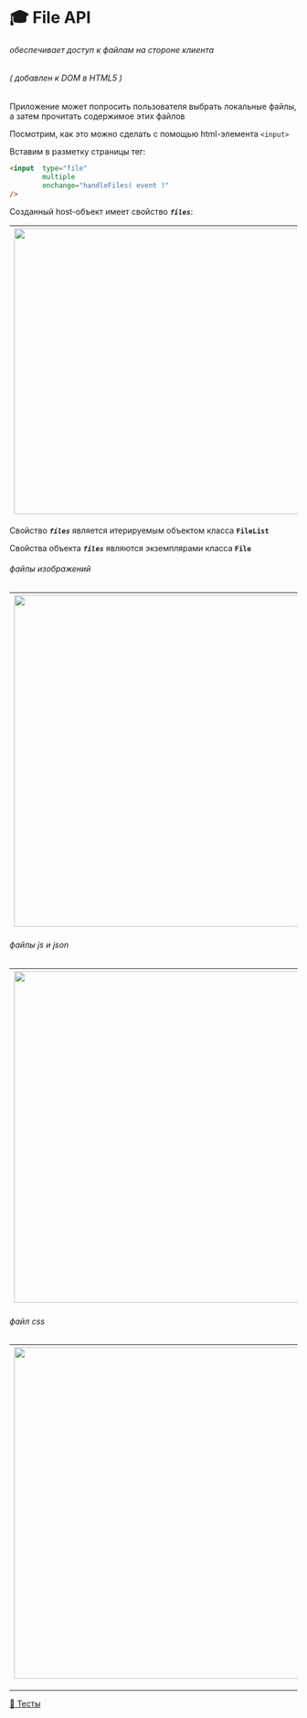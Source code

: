 # :mortar_board: File API

###### обеспечивает доступ к файлам на стороне клиента
###### ( добавлен к DOM в HTML5 )

Приложение может попросить пользователя выбрать локальные файлы, а затем прочитать содержимое этих файлов

Посмотрим, как это можно сделать с помощью html-элемента `<input>`

Вставим в разметку страницы тег:

```html
<input  type="file"
        multiple
        onchange="handleFiles( event )"
/>
```

Созданный host-объект имеет свойство  **_`files`_**:

| <img src="https://lh5.googleusercontent.com/0eiw34U9IMH0shTkHI9YSa4udFo-_PeVDV43oUHq08TR2pEe7BAqjfgZfctLgZP0w_IOOcxIuJr6dTOxkj6jtABPhClD9kQY8MUtEoy0zu6tan262Qa1PP54LqyiWmNdso0q7hpagPnEKhk" width="500"/> |
|-|

Свойство  **_`files`_**  является итерируемым объектом класса  **`FileList`**

Свойства объекта **_`files`_** являются экземплярами класса  **`File`**

###### файлы изображений
| <img src="https://lh5.googleusercontent.com/UL10T1mTvlC0saqtzTA-ymb8AphfkN11lU-qVVB87ZC2jDGSXP1BZeGHCHSROtFJgGshHoRjJFiLqHHeZuEDuPI7BI_hpYBcF0RsVmGR1o2WMZQZBtug1bmFUBVPKZmup0HbJM6khcGis_c" width="580"/> |
|-|

###### файлы  js  и  json
| <img src="https://lh5.googleusercontent.com/AR_4Pe-IeLuw5HQiNxVBM5PlZvMcbveqs77TBK08ApS9yYs236x--r2eToXTuvChdwpfgo9JmsMqUDE35iRYHCtOm_MRf4rvmGDTeTTgun_Kn3mTriZ8zVJbrvLHh5WpiGraz1IDraXB2b8" width="580"/> |
|-|

###### файл  css
| <img src="https://lh3.googleusercontent.com/1prRwVOXPAZXwRLps_lEG5K-mm1xc1ES80ThnSc2L17oMYU0GGU-L_8hg1nbWRYeYRHr6riseWVWYRfl-xf7vffnLFNVYOa7ZiCtv_948vXC-gGRNON8wPRgZ-q9twaxIDpBqMmYGA3sbZY" width="580"/> |
|-|

***

[:briefcase: Тесты](https://garevna.github.io/js-quiz/#file-API)